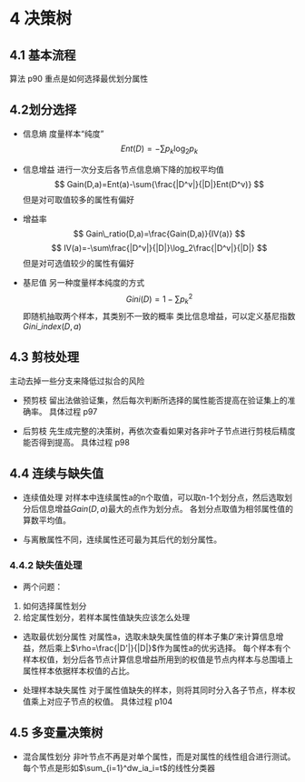 # 4 决策树
## 4.1 基本流程
算法 p90
重点是如何选择最优划分属性
## 4.2划分选择
- 信息熵
度量样本“纯度”
$$ Ent(D)=-\sum{p_k\log_2 p_k} $$
- 信息增益
进行一次分支后各节点信息熵下降的加权平均值
$$ Gain(D,a)=Ent(a)-\sum{\frac{|D^v|}{|D|}Ent(D^v)} $$
但是对可取值较多的属性有偏好

- 增益率
$$ Gain\_ratio(D,a)=\frac{Gain(D,a)}{IV(a)} $$
$$ IV(a)=-\sum\frac{|D^v|}{|D|}\log_2\frac{|D^v|}{|D|} $$
但是对可选值较少的属性有偏好

- 基尼值
另一种度量样本纯度的方式
$$ Gini(D)=1-\sum p_k^2 $$
即随机抽取两个样本，其类别不一致的概率
类比信息增益，可以定义基尼指数$Gini\_index(D,a)$

## 4.3 剪枝处理
主动去掉一些分支来降低过拟合的风险

- 预剪枝
留出法做验证集，然后每次判断所选择的属性能否提高在验证集上的准确率。
具体过程 p97

- 后剪枝
先生成完整的决策树，再依次查看如果对各非叶子节点进行剪枝后精度能否得到提高。
具体过程 p98

## 4.4 连续与缺失值

- 连续值处理
对样本中连续属性a的n个取值，可以取n-1个划分点，然后选取划分后信息增益$Gain(D,a)$最大的点作为划分点。
各划分点取值为相邻属性值的算数平均值。

- 与离散属性不同，连续属性还可最为其后代的划分属性。

### 4.4.2 缺失值处理
- 两个问题：
1. 如何选择属性划分
2. 给定属性划分，若样本属性值缺失应该怎么处理

- 选取最优划分属性
对属性a，选取未缺失属性值的样本子集$D'$来计算信息增益，然后乘上$\rho=\frac{|D'|}{|D|}$作为属性a的优劣选择。
每个样本有个样本权值，划分后各节点计算信息增益所用到的权值是节点内样本与总围墙上属性样本依据样本权值的占比。

- 处理样本缺失属性
对于属性值缺失的样本，则将其同时分入各子节点，样本权值乘上对应子节点的权值。
具体过程 p104

## 4.5 多变量决策树
- 混合属性划分
非叶节点不再是对单个属性，而是对属性的线性组合进行测试。
每个节点是形如$\sum_{i=1}^dw_ia_i=t$的线性分类器
